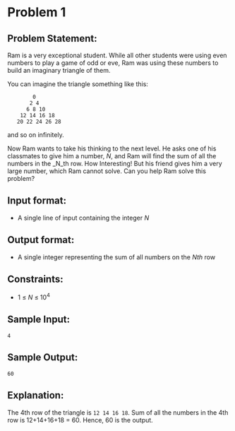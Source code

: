 # Problem 1
## Problem Statement: <br> 
Ram is a very exceptional student. While all other students were using even numbers to play a game of odd or eve, Ram was using these numbers to build an imaginary triangle of them.  

You can imagine the triangle something like this:
```
        0
       2 4
      6 8 10
    12 14 16 18
   20 22 24 26 28
```
and so on infinitely.  

Now Ram wants to take his thinking to the next level.
He asks one of his classmates to give him a number, _N_, and Ram will find the sum of all the numbers in the _N_th row. How Interesting!
But his friend gives him a very large number, which Ram cannot solve.
Can you help Ram solve this problem?

## Input format: <br>
 - A single line of input containing the integer _N_

## Output format: <br>
 - A single integer representing the sum of all numbers on the _Nth_ row

## Constraints: <br>
 - 1 &le; _N_ &le; 10<sup>4</sup>

## Sample Input: <br>
```
4
```

## Sample Output: <br>
```
60
```

## Explanation: <br>
The 4th row of the triangle is `12 14 16 18`. Sum of all the numbers in the 4th row is 12+14+16+18 = 60. Hence, 60 is the output.
